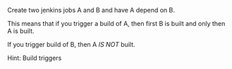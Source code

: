 Create two jenkins jobs A and B and have A depend on B.

This means that if you trigger a build of A, then first B is built and only
then A is built.

If you trigger build of B, then A *IS NOT* built.

Hint:
Build triggers
